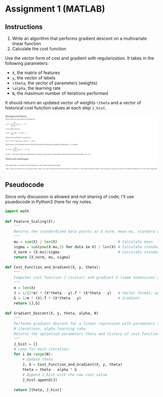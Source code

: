 # Assignment 1 (MATLAB)

## Instructions

1. Write an algorithm that performs gradient descent on a multivariate linear function
2. Calculate the cost function

Use the vector form of cost and gradient with regularization. It takes in the following parameters:

* `X`, the matrix of features
* `y`, the vector of labels
* `\theta`, the vector of parameters (weights)
* `\alpha`, the learning rate
* `N`, the maximum number of iterations performed

It should return an updated vector of weights `\theta` and a vector of historical cost function values at each step `J_hist`.

![](assignment1_bg.png)

## Pseudocode

Since only discussion is allowed and not sharing of code; I'll use psuedocode in Python3 (here for my notes.

```python
import math

def Feature_Scaling(X):
    """
    Returns the standardized data points as X_norm, mean mu, standard deviation sigma
    """
    mu = sum(X) / len(X)                            # Calculate mean
    sigma = sum(pow(X-mu,2) for data in X) / len(X) # Calculate standard deviation
    X_norm = (X-mu)/sigma                           # Calculate standardised data points
    return [X_norm, mu, sigma]

def Cost_Function_and_Gradient(X, y, theta):
    """
    Computes cost function J (scalar) and gradient G (same dimensions as theta)
    """
    m = len(X)
    J = 1/(2*m) * (X*theta - y).T * (X*theta - y)   # Vector format; won't run in python
    G = 1/m * (X).T * (X*theta - y)                 # Gradient
    return [J,G]

def Gradient_Descent(X, y, theta, alpha, N)
    """
    Performs gradient descent for a linear regression with parameters theta to fit the data points in X and y.
    N iterations, alpha learning rate.
    Returns the optimised parameters theta and history of cost function J_hist.
    """
    J_hist = []
    # Loop for each iteration:
    for i in range(N):
        # Update theta
        J, G = Cost_Function_and_Gradient(X, y, theta)
        theta = theta - alpha * G
        # Append J_hist with the new cost value
        J_hist.append(J)

    return [theta, J_hist]
```


